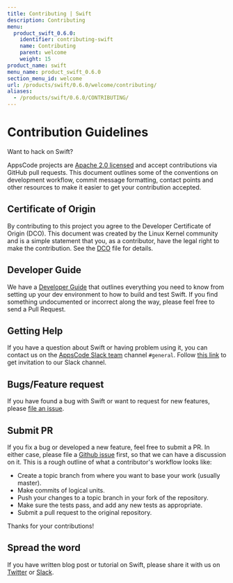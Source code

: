 ```yaml
---
title: Contributing | Swift
description: Contributing
menu:
  product_swift_0.6.0:
    identifier: contributing-swift
    name: Contributing
    parent: welcome
    weight: 15
product_name: swift
menu_name: product_swift_0.6.0
section_menu_id: welcome
url: /products/swift/0.6.0/welcome/contributing/
aliases:
  - /products/swift/0.6.0/CONTRIBUTING/
---
```


# Contribution Guidelines
Want to hack on Swift?

AppsCode projects are [Apache 2.0 licensed](https://github.com/appscode/swift/blob/master/LICENSE) and accept contributions via GitHub pull requests.  This document outlines some of the conventions on development workflow, commit message formatting, contact points and other resources to make it easier to get your contribution accepted.

## Certificate of Origin

By contributing to this project you agree to the Developer Certificate of
Origin (DCO). This document was created by the Linux Kernel community and is a
simple statement that you, as a contributor, have the legal right to make the
contribution. See the [DCO](https://github.com/appscode/swift/blob/master/DCO) file for details.

## Developer Guide

We have a [Developer Guide](/docs/setup/developer-guide/overview.md) that outlines everything you need to know from setting up your
dev environment to how to build and test Swift. If you find something undocumented or incorrect along the way,
please feel free to send a Pull Request.

## Getting Help

If you have a question about Swift or having problem using it, you can contact us on the [AppsCode Slack team](https://appscode.slack.com/messages/C0XQFLGRM/details/) channel `#general`. Follow [this link](https://slack.appscode.com) to get invitation to our Slack channel.

## Bugs/Feature request

If you have found a bug with Swift or want to request for new features, please [file an issue](https://github.com/appscode/swift/issues/new).

## Submit PR

If you fix a bug or developed a new feature, feel free to submit a PR. In either case, please file a [Github issue](https://github.com/appscode/swift/issues/new) first, so that we can have a discussion on it. This is a rough outline of what a contributor's workflow looks like:

- Create a topic branch from where you want to base your work (usually master).
- Make commits of logical units.
- Push your changes to a topic branch in your fork of the repository.
- Make sure the tests pass, and add any new tests as appropriate.
- Submit a pull request to the original repository.

Thanks for your contributions!

## Spread the word

If you have written blog post or tutorial on Swift, please share it with us on [Twitter](https://twitter.com/AppsCodeHQ) or [Slack](https://slack.appscode.com).
